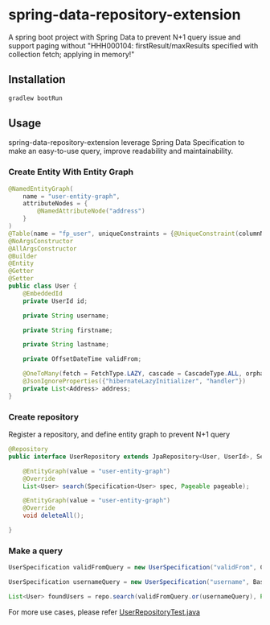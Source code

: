 # spring-data-repository-extension

A spring boot project with Spring Data to prevent N+1 query issue and support paging without
"HHH000104: firstResult/maxResults specified with collection fetch; applying in memory!"
## Installation

```bash
gradlew bootRun
```

## Usage
spring-data-repository-extension leverage Spring Data Specification to make an easy-to-use query, improve readability 
and maintainability.

### Create Entity With Entity Graph
```java
@NamedEntityGraph(
    name = "user-entity-graph",
    attributeNodes = {
        @NamedAttributeNode("address")
    }
)
@Table(name = "fp_user", uniqueConstraints = {@UniqueConstraint(columnNames = {"tenantid", "username"})})
@NoArgsConstructor
@AllArgsConstructor
@Builder
@Entity
@Getter
@Setter
public class User {
    @EmbeddedId
    private UserId id;

    private String username;

    private String firstname;

    private String lastname;

    private OffsetDateTime validFrom;

    @OneToMany(fetch = FetchType.LAZY, cascade = CascadeType.ALL, orphanRemoval = true, mappedBy = "user")
    @JsonIgnoreProperties({"hibernateLazyInitializer", "handler"})
    private List<Address> address;
}
```

### Create repository
Register a repository, and define entity graph to prevent N+1 query
```java
@Repository
public interface UserRepository extends JpaRepository<User, UserId>, SearchSpecificationExecutor<User, UserId> {

    @EntityGraph(value = "user-entity-graph")
    @Override
    List<User> search(Specification<User> spec, Pageable pageable);

    @EntityGraph(value = "user-entity-graph")
    @Override
    void deleteAll();

}
```

### Make a query
```java
UserSpecification validFromQuery = new UserSpecification("validFrom", ComparableOperation.GREATER_THAN_OR_EQUAL_TO, OffsetDateTime.now());

UserSpecification usernameQuery = new UserSpecification("username", BasicOperation.EQUAL_TO, "micheal");

List<User> foundUsers = repo.search(validFromQuery.or(usernameQuery), Pageable.of(0, 2, PageRequest.of(1, 2, Sort.Direction.ASC, "username")));
```

For more use cases, please refer [UserRepositoryTest.java](src/test/java/com/tdtin/springdatacommon/repository/UserRepositoryTest.java)